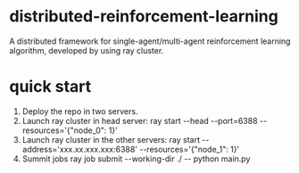 # distributed-reinforcement-learning
A distributed framework for single-agent/multi-agent reinforcement learning algorithm, developed by using ray cluster.

# quick start
1. Deploy the repo in two servers.
2. Launch ray cluster in head server:
   ray start --head --port=6388 --resources='{"node_0": 1}'
3. Launch ray cluster in the other servers:
   ray start --address='xxx.xx.xxx.xxx:6388' --resources='{"node_1": 1}'
4. Summit jobs
   ray job submit --working-dir ./ -- python main.py
